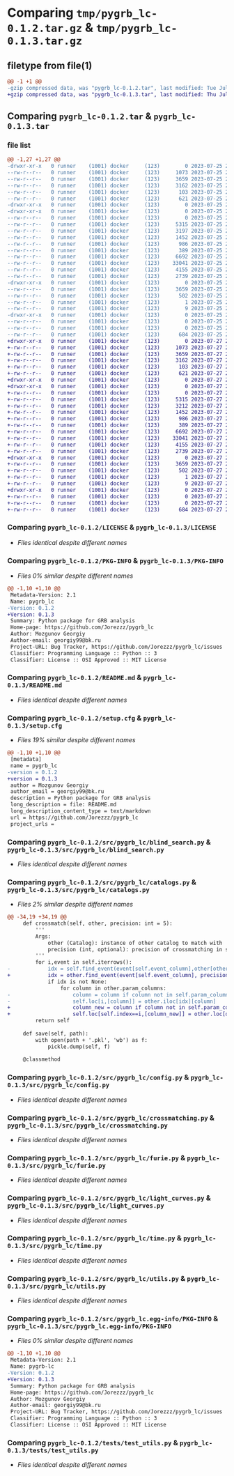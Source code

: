# Comparing `tmp/pygrb_lc-0.1.2.tar.gz` & `tmp/pygrb_lc-0.1.3.tar.gz`

## filetype from file(1)

```diff
@@ -1 +1 @@
-gzip compressed data, was "pygrb_lc-0.1.2.tar", last modified: Tue Jul 25 20:26:50 2023, max compression
+gzip compressed data, was "pygrb_lc-0.1.3.tar", last modified: Thu Jul 27 22:37:21 2023, max compression
```

## Comparing `pygrb_lc-0.1.2.tar` & `pygrb_lc-0.1.3.tar`

### file list

```diff
@@ -1,27 +1,27 @@
-drwxr-xr-x   0 runner    (1001) docker     (123)        0 2023-07-25 20:26:50.498186 pygrb_lc-0.1.2/
--rw-r--r--   0 runner    (1001) docker     (123)     1073 2023-07-25 20:26:41.000000 pygrb_lc-0.1.2/LICENSE
--rw-r--r--   0 runner    (1001) docker     (123)     3659 2023-07-25 20:26:50.498186 pygrb_lc-0.1.2/PKG-INFO
--rw-r--r--   0 runner    (1001) docker     (123)     3162 2023-07-25 20:26:41.000000 pygrb_lc-0.1.2/README.md
--rw-r--r--   0 runner    (1001) docker     (123)      103 2023-07-25 20:26:41.000000 pygrb_lc-0.1.2/pyproject.toml
--rw-r--r--   0 runner    (1001) docker     (123)      621 2023-07-25 20:26:50.498186 pygrb_lc-0.1.2/setup.cfg
-drwxr-xr-x   0 runner    (1001) docker     (123)        0 2023-07-25 20:26:50.494186 pygrb_lc-0.1.2/src/
-drwxr-xr-x   0 runner    (1001) docker     (123)        0 2023-07-25 20:26:50.498186 pygrb_lc-0.1.2/src/pygrb_lc/
--rw-r--r--   0 runner    (1001) docker     (123)        0 2023-07-25 20:26:41.000000 pygrb_lc-0.1.2/src/pygrb_lc/__init__.py
--rw-r--r--   0 runner    (1001) docker     (123)     5315 2023-07-25 20:26:41.000000 pygrb_lc-0.1.2/src/pygrb_lc/blind_search.py
--rw-r--r--   0 runner    (1001) docker     (123)     3197 2023-07-25 20:26:41.000000 pygrb_lc-0.1.2/src/pygrb_lc/catalogs.py
--rw-r--r--   0 runner    (1001) docker     (123)     1452 2023-07-25 20:26:41.000000 pygrb_lc-0.1.2/src/pygrb_lc/config.py
--rw-r--r--   0 runner    (1001) docker     (123)      986 2023-07-25 20:26:41.000000 pygrb_lc-0.1.2/src/pygrb_lc/crossmatching.py
--rw-r--r--   0 runner    (1001) docker     (123)      389 2023-07-25 20:26:41.000000 pygrb_lc-0.1.2/src/pygrb_lc/fitting.py
--rw-r--r--   0 runner    (1001) docker     (123)     6692 2023-07-25 20:26:41.000000 pygrb_lc-0.1.2/src/pygrb_lc/furie.py
--rw-r--r--   0 runner    (1001) docker     (123)    33041 2023-07-25 20:26:41.000000 pygrb_lc-0.1.2/src/pygrb_lc/light_curves.py
--rw-r--r--   0 runner    (1001) docker     (123)     4155 2023-07-25 20:26:41.000000 pygrb_lc-0.1.2/src/pygrb_lc/time.py
--rw-r--r--   0 runner    (1001) docker     (123)     2739 2023-07-25 20:26:41.000000 pygrb_lc-0.1.2/src/pygrb_lc/utils.py
-drwxr-xr-x   0 runner    (1001) docker     (123)        0 2023-07-25 20:26:50.498186 pygrb_lc-0.1.2/src/pygrb_lc.egg-info/
--rw-r--r--   0 runner    (1001) docker     (123)     3659 2023-07-25 20:26:50.000000 pygrb_lc-0.1.2/src/pygrb_lc.egg-info/PKG-INFO
--rw-r--r--   0 runner    (1001) docker     (123)      502 2023-07-25 20:26:50.000000 pygrb_lc-0.1.2/src/pygrb_lc.egg-info/SOURCES.txt
--rw-r--r--   0 runner    (1001) docker     (123)        1 2023-07-25 20:26:50.000000 pygrb_lc-0.1.2/src/pygrb_lc.egg-info/dependency_links.txt
--rw-r--r--   0 runner    (1001) docker     (123)        9 2023-07-25 20:26:50.000000 pygrb_lc-0.1.2/src/pygrb_lc.egg-info/top_level.txt
-drwxr-xr-x   0 runner    (1001) docker     (123)        0 2023-07-25 20:26:50.498186 pygrb_lc-0.1.2/tests/
--rw-r--r--   0 runner    (1001) docker     (123)        0 2023-07-25 20:26:41.000000 pygrb_lc-0.1.2/tests/test_light_curves.py
--rw-r--r--   0 runner    (1001) docker     (123)        0 2023-07-25 20:26:41.000000 pygrb_lc-0.1.2/tests/test_time.py
--rw-r--r--   0 runner    (1001) docker     (123)      684 2023-07-25 20:26:41.000000 pygrb_lc-0.1.2/tests/test_utils.py
+drwxr-xr-x   0 runner    (1001) docker     (123)        0 2023-07-27 22:37:21.076946 pygrb_lc-0.1.3/
+-rw-r--r--   0 runner    (1001) docker     (123)     1073 2023-07-27 22:37:09.000000 pygrb_lc-0.1.3/LICENSE
+-rw-r--r--   0 runner    (1001) docker     (123)     3659 2023-07-27 22:37:21.076946 pygrb_lc-0.1.3/PKG-INFO
+-rw-r--r--   0 runner    (1001) docker     (123)     3162 2023-07-27 22:37:09.000000 pygrb_lc-0.1.3/README.md
+-rw-r--r--   0 runner    (1001) docker     (123)      103 2023-07-27 22:37:09.000000 pygrb_lc-0.1.3/pyproject.toml
+-rw-r--r--   0 runner    (1001) docker     (123)      621 2023-07-27 22:37:21.076946 pygrb_lc-0.1.3/setup.cfg
+drwxr-xr-x   0 runner    (1001) docker     (123)        0 2023-07-27 22:37:21.068946 pygrb_lc-0.1.3/src/
+drwxr-xr-x   0 runner    (1001) docker     (123)        0 2023-07-27 22:37:21.072946 pygrb_lc-0.1.3/src/pygrb_lc/
+-rw-r--r--   0 runner    (1001) docker     (123)        0 2023-07-27 22:37:09.000000 pygrb_lc-0.1.3/src/pygrb_lc/__init__.py
+-rw-r--r--   0 runner    (1001) docker     (123)     5315 2023-07-27 22:37:09.000000 pygrb_lc-0.1.3/src/pygrb_lc/blind_search.py
+-rw-r--r--   0 runner    (1001) docker     (123)     3212 2023-07-27 22:37:09.000000 pygrb_lc-0.1.3/src/pygrb_lc/catalogs.py
+-rw-r--r--   0 runner    (1001) docker     (123)     1452 2023-07-27 22:37:09.000000 pygrb_lc-0.1.3/src/pygrb_lc/config.py
+-rw-r--r--   0 runner    (1001) docker     (123)      986 2023-07-27 22:37:09.000000 pygrb_lc-0.1.3/src/pygrb_lc/crossmatching.py
+-rw-r--r--   0 runner    (1001) docker     (123)      389 2023-07-27 22:37:09.000000 pygrb_lc-0.1.3/src/pygrb_lc/fitting.py
+-rw-r--r--   0 runner    (1001) docker     (123)     6692 2023-07-27 22:37:09.000000 pygrb_lc-0.1.3/src/pygrb_lc/furie.py
+-rw-r--r--   0 runner    (1001) docker     (123)    33041 2023-07-27 22:37:09.000000 pygrb_lc-0.1.3/src/pygrb_lc/light_curves.py
+-rw-r--r--   0 runner    (1001) docker     (123)     4155 2023-07-27 22:37:09.000000 pygrb_lc-0.1.3/src/pygrb_lc/time.py
+-rw-r--r--   0 runner    (1001) docker     (123)     2739 2023-07-27 22:37:09.000000 pygrb_lc-0.1.3/src/pygrb_lc/utils.py
+drwxr-xr-x   0 runner    (1001) docker     (123)        0 2023-07-27 22:37:21.076946 pygrb_lc-0.1.3/src/pygrb_lc.egg-info/
+-rw-r--r--   0 runner    (1001) docker     (123)     3659 2023-07-27 22:37:21.000000 pygrb_lc-0.1.3/src/pygrb_lc.egg-info/PKG-INFO
+-rw-r--r--   0 runner    (1001) docker     (123)      502 2023-07-27 22:37:21.000000 pygrb_lc-0.1.3/src/pygrb_lc.egg-info/SOURCES.txt
+-rw-r--r--   0 runner    (1001) docker     (123)        1 2023-07-27 22:37:21.000000 pygrb_lc-0.1.3/src/pygrb_lc.egg-info/dependency_links.txt
+-rw-r--r--   0 runner    (1001) docker     (123)        9 2023-07-27 22:37:21.000000 pygrb_lc-0.1.3/src/pygrb_lc.egg-info/top_level.txt
+drwxr-xr-x   0 runner    (1001) docker     (123)        0 2023-07-27 22:37:21.076946 pygrb_lc-0.1.3/tests/
+-rw-r--r--   0 runner    (1001) docker     (123)        0 2023-07-27 22:37:09.000000 pygrb_lc-0.1.3/tests/test_light_curves.py
+-rw-r--r--   0 runner    (1001) docker     (123)        0 2023-07-27 22:37:09.000000 pygrb_lc-0.1.3/tests/test_time.py
+-rw-r--r--   0 runner    (1001) docker     (123)      684 2023-07-27 22:37:09.000000 pygrb_lc-0.1.3/tests/test_utils.py
```

### Comparing `pygrb_lc-0.1.2/LICENSE` & `pygrb_lc-0.1.3/LICENSE`

 * *Files identical despite different names*

### Comparing `pygrb_lc-0.1.2/PKG-INFO` & `pygrb_lc-0.1.3/PKG-INFO`

 * *Files 0% similar despite different names*

```diff
@@ -1,10 +1,10 @@
 Metadata-Version: 2.1
 Name: pygrb_lc
-Version: 0.1.2
+Version: 0.1.3
 Summary: Python package for GRB analysis
 Home-page: https://github.com/Jorezzz/pygrb_lc
 Author: Mozgunov Georgiy
 Author-email: georgiy99@bk.ru
 Project-URL: Bug Tracker, https://github.com/Jorezzz/pygrb_lc/issues
 Classifier: Programming Language :: Python :: 3
 Classifier: License :: OSI Approved :: MIT License
```

### Comparing `pygrb_lc-0.1.2/README.md` & `pygrb_lc-0.1.3/README.md`

 * *Files identical despite different names*

### Comparing `pygrb_lc-0.1.2/setup.cfg` & `pygrb_lc-0.1.3/setup.cfg`

 * *Files 19% similar despite different names*

```diff
@@ -1,10 +1,10 @@
 [metadata]
 name = pygrb_lc
-version = 0.1.2
+version = 0.1.3
 author = Mozgunov Georgiy
 author_email = georgiy99@bk.ru
 description = Python package for GRB analysis
 long_description = file: README.md
 long_description_content_type = text/markdown
 url = https://github.com/Jorezzz/pygrb_lc
 project_urls =
```

### Comparing `pygrb_lc-0.1.2/src/pygrb_lc/blind_search.py` & `pygrb_lc-0.1.3/src/pygrb_lc/blind_search.py`

 * *Files identical despite different names*

### Comparing `pygrb_lc-0.1.2/src/pygrb_lc/catalogs.py` & `pygrb_lc-0.1.3/src/pygrb_lc/catalogs.py`

 * *Files 2% similar despite different names*

```diff
@@ -34,19 +34,19 @@
     def crossmatch(self, other, precision: int = 5):
         '''
         Args:
             other (Catalog): instance of other catalog to match with
             precision (int, optional): precision of crossmatching in seconds
         '''
         for i,event in self.iterrows():
-            idx = self.find_event(event[self.event_column],other[other.event_column], precision)
+            idx = other.find_event(event[self.event_column], precision)
             if idx is not None:
                 for column in other.param_columns:
-                    column = column if column not in self.param_columns else column + '_other'
-                    self.loc[i,[column]] = other.iloc[idx][column]
+                    column_new = column if column not in self.param_columns else column + '_other'
+                    self.loc[self.index==i,[column_new]] = other.loc[other.index==idx,[column]].values
         return self
     
     def save(self, path):
         with open(path + '.pkl', 'wb') as f:
             pickle.dump(self, f)
 
     @classmethod
```

### Comparing `pygrb_lc-0.1.2/src/pygrb_lc/config.py` & `pygrb_lc-0.1.3/src/pygrb_lc/config.py`

 * *Files identical despite different names*

### Comparing `pygrb_lc-0.1.2/src/pygrb_lc/crossmatching.py` & `pygrb_lc-0.1.3/src/pygrb_lc/crossmatching.py`

 * *Files identical despite different names*

### Comparing `pygrb_lc-0.1.2/src/pygrb_lc/furie.py` & `pygrb_lc-0.1.3/src/pygrb_lc/furie.py`

 * *Files identical despite different names*

### Comparing `pygrb_lc-0.1.2/src/pygrb_lc/light_curves.py` & `pygrb_lc-0.1.3/src/pygrb_lc/light_curves.py`

 * *Files identical despite different names*

### Comparing `pygrb_lc-0.1.2/src/pygrb_lc/time.py` & `pygrb_lc-0.1.3/src/pygrb_lc/time.py`

 * *Files identical despite different names*

### Comparing `pygrb_lc-0.1.2/src/pygrb_lc/utils.py` & `pygrb_lc-0.1.3/src/pygrb_lc/utils.py`

 * *Files identical despite different names*

### Comparing `pygrb_lc-0.1.2/src/pygrb_lc.egg-info/PKG-INFO` & `pygrb_lc-0.1.3/src/pygrb_lc.egg-info/PKG-INFO`

 * *Files 0% similar despite different names*

```diff
@@ -1,10 +1,10 @@
 Metadata-Version: 2.1
 Name: pygrb-lc
-Version: 0.1.2
+Version: 0.1.3
 Summary: Python package for GRB analysis
 Home-page: https://github.com/Jorezzz/pygrb_lc
 Author: Mozgunov Georgiy
 Author-email: georgiy99@bk.ru
 Project-URL: Bug Tracker, https://github.com/Jorezzz/pygrb_lc/issues
 Classifier: Programming Language :: Python :: 3
 Classifier: License :: OSI Approved :: MIT License
```

### Comparing `pygrb_lc-0.1.2/tests/test_utils.py` & `pygrb_lc-0.1.3/tests/test_utils.py`

 * *Files identical despite different names*

